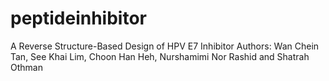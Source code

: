 # peptideinhibitor
A Reverse Structure-Based Design of HPV E7 Inhibitor
Authors: Wan Chein Tan, See Khai Lim, Choon Han Heh, Nurshamimi Nor Rashid and Shatrah Othman
